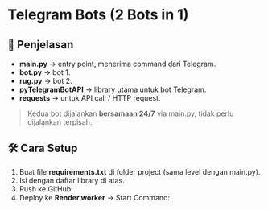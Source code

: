 # Telegram Bots (2 Bots in 1)

## 📌 Penjelasan
- **main.py** → entry point, menerima command dari Telegram.  
- **bot.py** → bot 1.  
- **rug.py** → bot 2.  
- **pyTelegramBotAPI** → library utama untuk bot Telegram.  
- **requests** → untuk API call / HTTP request.  

> Kedua bot dijalankan **bersamaan 24/7** via main.py, tidak perlu dijalankan terpisah.

## 🛠️ Cara Setup
1. Buat file **requirements.txt** di folder project (sama level dengan main.py).  
2. Isi dengan daftar library di atas.  
3. Push ke GitHub.  
4. Deploy ke **Render worker** → Start Command:  